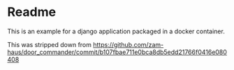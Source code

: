 # Readme

This is an example for a django application packaged in a docker container.

This was stripped down from https://github.com/zam-haus/door_commander/commit/b107fbae711e0bca8db5edd21766f0416e080408
